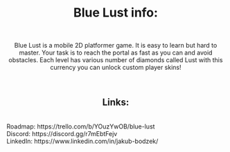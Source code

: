 <h1 align="center">Blue Lust info:</h1>
<br/>
<p align="center">Blue Lust is a mobile 2D platformer game. It is easy to learn but hard to master. Your task is to reach the portal as fast as you can and avoid obstacles. Each level has various number of diamonds called Lust with this currency you can unlock custom player skins!</p>
<br/>
<h2 align="center">Links:</h2>
<br/>
Roadmap: https://trello.com/b/YOuzYwOB/blue-lust
<br/>
Discord: https://discord.gg/r7mEbtFejv
<br/>
LinkedIn: https://www.linkedin.com/in/jakub-bodzek/
<br/>
